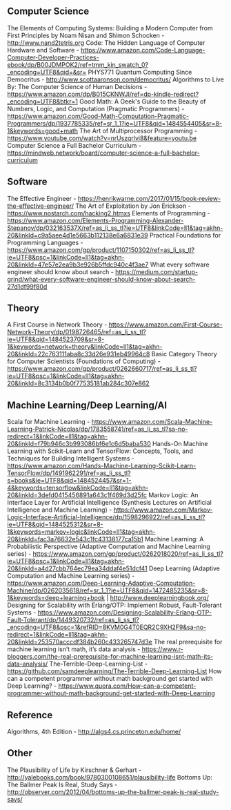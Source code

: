 ## Computer Science
The Elements of Computing Systems: Building a Modern Computer from First Principles by Noam Nisan and Shimon Schocken - http://www.nand2tetris.org
Code: The Hidden Language of Computer Hardware and Software - https://www.amazon.com/Code-Language-Computer-Developer-Practices-ebook/dp/B00JDMPOK2/ref=tmm_kin_swatch_0?_encoding=UTF8&qid=&sr=
PHYS771 Quantum Computing Since Democritus - http://www.scottaaronson.com/democritus/
Algorithms to Live By: The Computer Science of Human Decisions - https://www.amazon.com/dp/B015CKNWJI/ref=dp-kindle-redirect?_encoding=UTF8&btkr=1
Good Math: A Geek's Guide to the Beauty of Numbers, Logic, and Computation (Pragmatic Programmers) - https://www.amazon.com/Good-Math-Computation-Pragmatic-Programmers/dp/1937785335/ref=sr_1_1?ie=UTF8&qid=1484554405&sr=8-1&keywords=good+math
The Art of Multiprocessor Programming - https://www.youtube.com/watch?v=nrUszqrlvi8&feature=youtu.be
Computer Science a Full Bachelor Curriculum - https://mindweb.network/board/computer-science-a-full-bachelor-curriculum


## Software
The Effective Engineer - https://henrikwarne.com/2017/01/15/book-review-the-effective-engineer/
The Art of Exploitation by Jon Erickson - https://www.nostarch.com/hacking2.htmxs
Elements of Programming - https://www.amazon.com/Elements-Programming-Alexander-Stepanov/dp/032163537X/ref=as_li_ss_tl?ie=UTF8&linkCode=ll1&tag=akhn-20&linkId=c9a5aee4d1e5663b112138e6a6831e39
Practical Foundations for Programming Languages - https://www.amazon.com/gp/product/1107150302/ref=as_li_ss_tl?ie=UTF8&psc=1&linkCode=ll1&tag=akhn-20&linkId=47e57e2ea9b3e926b5ffdc940c4f3ae7
What every software engineer should know about search - https://medium.com/startup-grind/what-every-software-engineer-should-know-about-search-27d1df99f80d


## Theory
A First Course in Network Theory - https://www.amazon.com/First-Course-Network-Theory/dp/0198726465/ref=as_li_ss_tl?ie=UTF8&qid=1484523709&sr=8-1&keywords=network+theory&linkCode=ll1&tag=akhn-20&linkId=22c763111aba8c33d26e931eb49964c8
Basic Category Theory for Computer Scientists (Foundations of Computing) - https://www.amazon.com/gp/product/0262660717/ref=as_li_ss_tl?ie=UTF8&psc=1&linkCode=ll1&tag=akhn-20&linkId=8c3134b0b0f77535181ab284c307e862


## Machine Learning/Deep Learning/AI
Scala for Machine Learning - https://www.amazon.com/Scala-Machine-Learning-Patrick-Nicolas/dp/1783558741/ref=as_li_ss_tl?sa-no-redirect=1&linkCode=ll1&tag=akhn-20&linkId=f79b946c3b993086bf6e1c6d5baba530
Hands-On Machine Learning with Scikit-Learn and TensorFlow: Concepts, Tools, and Techniques for Building Intelligent Systems  - https://www.amazon.com/Hands-Machine-Learning-Scikit-Learn-TensorFlow/dp/1491962291/ref=as_li_ss_tl?s=books&ie=UTF8&qid=1484524457&sr=1-4&keywords=tensorflow&linkCode=ll1&tag=akhn-20&linkId=3defd0415456891a643c1f469d3d25fc
Markov Logic: An Interface Layer for Artificial Intelligence (Synthesis Lectures on Artificial Intelligence and Machine Learning) - https://www.amazon.com/Markov-Logic-Interface-Artificial-Intelligence/dp/1598296922/ref=as_li_ss_tl?ie=UTF8&qid=1484525312&sr=8-1&keywords=markov+logic&linkCode=ll1&tag=akhn-20&linkId=fac3a76632e543c1fc43138177ca15b1
Machine Learning: A Probabilistic Perspective (Adaptive Computation and Machine Learning series) - https://www.amazon.com/gp/product/0262018020/ref=as_li_ss_tl?ie=UTF8&psc=1&linkCode=ll1&tag=akhn-20&linkId=a4d27cbb764ec79ea34ddaf4e51dcf41
Deep Learning (Adaptive Computation and Machine Learning series) - https://www.amazon.com/Deep-Learning-Adaptive-Computation-Machine/dp/0262035618/ref=sr_1_1?ie=UTF8&qid=1472485235&sr=8-1&keywords=deep+learning+book | http://www.deeplearningbook.org/
Designing for Scalability with Erlang/OTP: Implement Robust, Fault-Tolerant Systems - https://www.amazon.com/Designing-Scalability-Erlang-OTP-Fault-Tolerant/dp/1449320732/ref=as_li_ss_tl?_encoding=UTF8&psc=1&refRID=8KVM0G4T0EQR2C9XH2F9&sa-no-redirect=1&linkCode=ll1&tag=akhn-20&linkId=253570acccdf384b260c433265747d3e
The real prerequisite for machine learning isn’t math, it’s data analysis - https://www.r-bloggers.com/the-real-prerequisite-for-machine-learning-isnt-math-its-data-analysis/
The-Terrible-Deep-Learning-List - https://github.com/samdeeplearning/The-Terrible-Deep-Learning-List
How can a competent programmer without math background get started with Deep Learning? - https://www.quora.com/How-can-a-competent-programmer-without-math-background-get-started-with-Deep-Learning


## Reference
Algorithms, 4th Edition - http://algs4.cs.princeton.edu/home/


## Other
The Plausibility of Life by Kirschner & Gerhart - http://yalebooks.com/book/9780300108651/plausibility-life
Bottoms Up: The Ballmer Peak Is Real, Study Says - http://observer.com/2012/04/bottoms-up-the-ballmer-peak-is-real-study-says/
